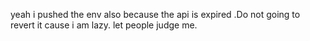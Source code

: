 yeah i pushed the env also because the api is expired .Do not  going to revert it cause i am lazy. let people judge me.
